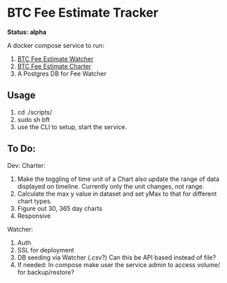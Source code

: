 # BTC Fee Estimate Tracker
**Status: alpha**  

A docker compose service to run:
1. [BTC Fee Estimate Watcher](btc-fee-watcher/README.md)
2. [BTC Fee Estimate Charter](btc-fee-charter/README.md)
3. A Postgres DB for Fee Watcher

## Usage
1. cd ./scripts/
2. sudo sh bft 
3. use the CLI to setup, start the service.

## To Do:
Dev:
Charter:
1. Make the toggling of time unit of a Chart also update the range of data displayed on timeline. Currently only the unit changes, not range.
2. Calculate the max y value in dataset and set yMax to that for different chart types.
3. Figure out 30, 365 day charts
4. Responsive

Watcher:
1. Auth
2. SSL for deployment
3. DB seeding via Watcher (.csv?) Can this be API based instead of file?
4. If needed: In compose make user the service admin to access volume/ for backup/restore?
